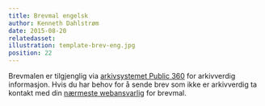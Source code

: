 ```yaml
---
title: Brevmal engelsk
author: Kenneth Dahlstrøm
date: 2015-08-20
relatedasset:
illustration: template-brev-eng.jpg
position: 22
---
```


Brevmalen er tilgjenglig via [arkivsystemet Public 360](https://hiof.p360.uninett.no/) for arkivverdig informasjon. Hvis du har behov for å sende brev som ikke er arkivverdig ta kontakt med din [nærmeste webansvarlig](http://www2.hiof.no/nor/hogskolen-i-ostfold/utvikling/overordnet-ansvarlige) for brevmal.
